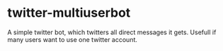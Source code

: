 twitter-multiuserbot
====================

A simple twitter bot, which twitters all direct messages it gets. Usefull if many users want to use one twitter account.
